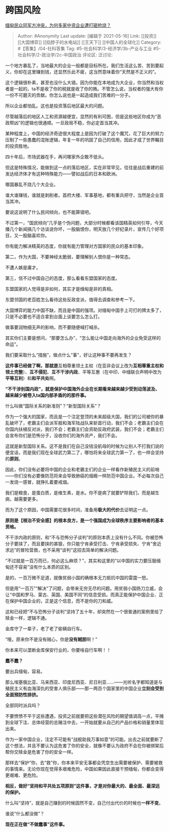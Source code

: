 # 跨国风险
[缅甸民众同军方冲突，为何多家中资企业遭打砸抢烧？](https://www.zhihu.com/question/449644684/answer/1785596728)

> Author: #Anonymity
> Last update: [编辑于 2021-05-16]
> Link: [[投资]] [[大国博弈]] [[掐脖子的水电站]] [[王天下]] [[中国人的全球化]]
> Category: #【答集】/04-社科答集
> Tag: #5-社会科学/3-经济学/3b-产业与工业 #5-社会科学/2-政治学/2c-中国政治
> 评论区:
> 泛讨论:

一个地方暴乱了，当地最大的企业一般都是目标所在。我们生活这么苦、苦到要起义，你却在这里赚到钱，还显然乐此不疲，这当然意味着你“天然是不正义的”。

这个逻辑很朴素，甚至也没什么大错。因为你能在本地成为大企业，你当然和当权者是一起的，ta不是收了你的税就是收了你的贿。不管怎么说，当权者的强大有你一份不可磨灭的贡献。你怎么说也是一起造成我们苦难的一分子。

所以企业都怕乱。这也是投资落后地区最大的问题。

尽管越落后的地区人工和资源越便宜，显然的有利可图，但是这些地区你成为“恶政帮凶”的逻辑也很通顺。一旦政局不稳，你必定首当其冲。

某种程度上，中国的经济奇迹很大程度上是因为打破了这个魔咒，花了巨大的努力压制了一些愚蠢的混账逻辑，年复一年的巩固了自己的信用，因此才成了世界瞩目的投资胜地。

四十年后，市场武器在手，再问哪家外企敢不低头。

但这是特殊情况，能做到这一点的落后地区，实在非常罕见，往往是战后重建的前发达经济体才有这种特殊能力——譬如战后的日本和欧洲。

哪国暴乱不烧几个大企业。

谁大谁赚钱，谁就是剥削者。首府大楼、军事基地，都有重兵把守，当然是企业首当其冲。

要说这说明了什么民间倾向，也不能算错吧。

不过第一，“国民倾向”几乎是个伪问题，大部分时候都看该国精英如何引导，今天播几个新闻搞几个访谈说你坏，一股脑恨你，明天放几个好纪录片，宣传几个好项目，又一股脑喜欢你。

你有能力解决精英的态度，你就有能力管理对方国家的民众的基本印象。

第二，作为大国，不要神经太脆弱，要理解别人恨你是一种常态。

不遭人嫉是庸才。

第三，信不过中国自己的态度，那么看看东盟国家的态度。

东盟国家的人觉得是非如何，其实才是缅甸是非的真相。

东盟邻国的老百姓怎么看待这些反政变派，值得去调查和参考一下。

大国博弈的能力中国不缺，而且是中国的强项。对缅甸中国手上可打的牌太多了，只是不必要也不适合拿到台面上谈要怎么怎么打。

做事要润物细无声的影响，而不要随便喊打喊杀。

其实你们主要是想问，“那要怎么办”，“怎么能让中国走向海外的企业免受这样的命运”。

我们要采取什么“措施”，做点什么“事”，好让这种事不要再发生？

**这件事已经做了啊，那就是**互相尊重领土主权（在亚非会议上改为**互相尊重主权和领土完整**）、**互不侵犯**、**互不干涉内政**、平等互惠（在中印、中缅联合声明中改为**平等互利**）和**和平共处**啊。

**“不干涉别国内政”，就是保护中国海外企业在长期看来越来越少受到动荡波及、越来越少被卷入ta国内部矛盾的的那件事。**

什么叫做“国际关系的新准则”？“新型国际关系”？

作为一个强大的国家，而且是一个注定登顶的未来超级大国，我们的公司被你的暴乱破坏了，老霸主们会派军舰和海军陆战队来斩首行动，我们不会；老霸主们会在你国内扶植反对派，我们不会；老霸主们会资助反政府武装，我们不会；老霸主们会宣布你们是恐怖分子，没收你们的海外资产，我们不会。

这就是新型国际关系。这不是我们在自己没钱没航母的时候为让别人不打我们说的便宜话，而是我们现在全球武力第二了，哪怕将来全球武力第一了，也一样会坚持的**原则**。

因此，你们没有必要将中国的企业和老霸主们的企业一样看作新殖民主义的前哨——你们没有必要像防范将来会导致肺癌的烟瘾一样防范中国企业。不必每次自己一发烧一感冒，就挣扎着要戒烟。

我们是粮食，是蛋白质，是维生素，是水。你不是病了就要铲除我们，而是越生病，越需要更多。

而为了这个原因，中国需要花很多时间，准备用**极大的代价**去证明这一点。

**原则是【根治不安全感】的根本良方，是一个强国成为全球秩序主要影响者的基本资格。**

不干涉内政的原则，和“不与恐怖分子谈判”的原则本质上没有什么不同。你被恐怖分子要挟了，而且要挟的甚狠，你只能宁肯承受打击、宁肯承受损失、宁肯“舍近求远”的冒险营救，也不采用“谈判”这招去简单的解决问题。

“不过就是一百万而已，何必这么麻烦？”，其实和这里的“以中国的实力要压服缅甸还不容易”没有什么本质的区别。

是的，一百万微不足道，就像贫弱小国的确根本无力抵抗中国的雷霆一怒。

但是用“一百万”“解决”了问题，会带来无穷无尽的问题。用贫弱小国扬刀立威，会让“中国和罗马、蒙古、英国、美国不同”的信息受损。而真正能保护中国企业、正在保护中国企业的，正是这个信息，而不是你的刀和威。

这和已经把“不与恐怖分子谈判”坚持了五十年，却突然在一个很普通的案例里给了赎金一样，逻辑不通。

金库守了一辈子，老了老了偷辆自行车。

“哦，原来你不是没有贼心，你是**没有贼胆**啊！”

你本来可以垄断金库保安行业的，你要啥自行车啊！！

**蠢不蠢？**

要出兵缅甸，容易。

那么埃塞俄比亚、马来西亚、印度尼西亚、尼日利亚……——光听名字都知道是与殖民主义有血海深仇的受害人俱乐部——那一两百个国家里的中国企业**立刻会受到全面预防性排挤。**

全部同时派兵吗？

不要愤愤不平于这些遭遇，投资之前就要把这些潜在风险的期望值调高一点，平摊到全球下注、总体经营的总赌注中去，一开始就要从自己的产品价格和销量里体现出来。

作为一家中国企业，注定不可能有“战舰助我万事如意”的可能。出去之前就要断了这个想法，并且不要认为这危害了你的安全，就像不要认为政府不会在你被绑架后帮你交赎金是危害了你的安全一样。

那样去“保护”你，去“救”你，你本来平安无事都会凭空生出需要被保护、需要被救的事情来。无论你现在觉得多艰难危险，中国如果因此直接干预缅甸，你都会变得更艰难、更危险。

**相反，做好“坚持和平共处五项原则”这件事，才是对你最大的、最全面、最深远的保护。**

什么叫“坚持”，就是自己赚到的时候固然不变，自己付出代价的时候也**一样不变**。

谁说“什么都没做”？

**现在正在做“不做蠢事”这件事。**

